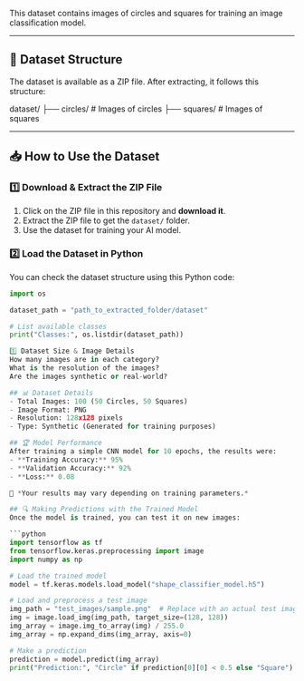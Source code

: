 This dataset contains images of circles and squares for training an image classification model.  

---

## 📂 Dataset Structure  
The dataset is available as a ZIP file. After extracting, it follows this structure:  

dataset/ ├── circles/ # Images of circles ├── squares/ # Images of squares

---

## 📥 How to Use the Dataset  

### **1️⃣ Download & Extract the ZIP File**  
1. Click on the ZIP file in this repository and **download it**.  
2. Extract the ZIP file to get the `dataset/` folder.  
3. Use the dataset for training your AI model.  

### **2️⃣ Load the Dataset in Python**  
You can check the dataset structure using this Python code:  
```python
import os

dataset_path = "path_to_extracted_folder/dataset"

# List available classes
print("Classes:", os.listdir(dataset_path))

1️⃣ Dataset Size & Image Details
How many images are in each category?
What is the resolution of the images?
Are the images synthetic or real-world?

## 📊 Dataset Details  
- Total Images: 100 (50 Circles, 50 Squares)  
- Image Format: PNG  
- Resolution: 128x128 pixels  
- Type: Synthetic (Generated for training purposes)  

## 🏆 Model Performance  
After training a simple CNN model for 10 epochs, the results were:  
- **Training Accuracy:** 95%  
- **Validation Accuracy:** 92%  
- **Loss:** 0.08  

📌 *Your results may vary depending on training parameters.*  

## 🔍 Making Predictions with the Trained Model  
Once the model is trained, you can test it on new images:  

```python
import tensorflow as tf
from tensorflow.keras.preprocessing import image
import numpy as np

# Load the trained model
model = tf.keras.models.load_model("shape_classifier_model.h5")

# Load and preprocess a test image
img_path = "test_images/sample.png"  # Replace with an actual test image path
img = image.load_img(img_path, target_size=(128, 128))
img_array = image.img_to_array(img) / 255.0
img_array = np.expand_dims(img_array, axis=0)

# Make a prediction
prediction = model.predict(img_array)
print("Prediction:", "Circle" if prediction[0][0] < 0.5 else "Square")






















